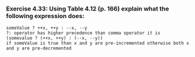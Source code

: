 ### Exercise 4.33: Using Table 4.12 (p. 166) explain what the following expression does:
    someValue ? ++x, ++y : --x, --y
    ?: operator has higher precedence than comma operator it is
    (somevalue ? (++x, ++y) : (--x, --y)) 
    if someValue is true than x and y are pre-incremented otherwise both x and y are pre-decremented
